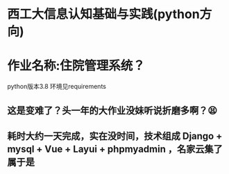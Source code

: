 # 西工大信息认知基础与实践(python方向)
# 作业名称:住院管理系统？
python版本3.8 环境见requirements
## 这是变难了？头一年的大作业没妹听说折磨多啊？😫
## 耗时大约一天完成，实在没时间，技术组成 Django + mysql + Vue + Layui + phpmyadmin ，名家云集了属于是
